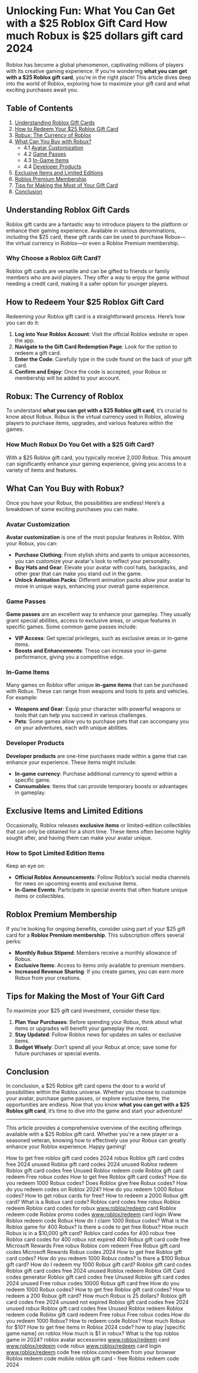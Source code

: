 # Unlocking Fun: What You Can Get with a $25 Roblox Gift Card How much Robux is $25 dollars gift card 2024

Roblox has become a global phenomenon, captivating millions of players with its creative gaming experience. If you’re wondering **what you can get with a $25 Roblox gift card**, you’re in the right place! This article dives deep into the world of Roblox, exploring how to maximize your gift card and what exciting purchases await you. 

## Table of Contents
1. [Understanding Roblox Gift Cards](#understanding-roblox-gift-cards)
2. [How to Redeem Your $25 Roblox Gift Card](#how-to-redeem-your-25-roblox-gift-card)
3. [Robux: The Currency of Roblox](#robux-the-currency-of-roblox)
4. [What Can You Buy with Robux?](#what-can-you-buy-with-robux)
   - 4.1 [Avatar Customization](#avatar-customization)
   - 4.2 [Game Passes](#game-passes)
   - 4.3 [In-Game Items](#in-game-items)
   - 4.4 [Developer Products](#developer-products)
5. [Exclusive Items and Limited Editions](#exclusive-items-and-limited-editions)
6. [Roblox Premium Membership](#roblox-premium-membership)
7. [Tips for Making the Most of Your Gift Card](#tips-for-making-the-most-of-your-gift-card)
8. [Conclusion](#conclusion)

## Understanding Roblox Gift Cards

Roblox gift cards are a fantastic way to introduce players to the platform or enhance their gaming experience. Available in various denominations, including the $25 card, these gift cards can be used to purchase Robux—the virtual currency in Roblox—or even a Roblox Premium membership.

### Why Choose a Roblox Gift Card?

Roblox gift cards are versatile and can be gifted to friends or family members who are avid players. They offer a way to enjoy the game without needing a credit card, making it a safer option for younger players.

## How to Redeem Your $25 Roblox Gift Card

Redeeming your Roblox gift card is a straightforward process. Here’s how you can do it:

1. **Log into Your Roblox Account**: Visit the official Roblox website or open the app.
2. **Navigate to the Gift Card Redemption Page**: Look for the option to redeem a gift card.
3. **Enter the Code**: Carefully type in the code found on the back of your gift card.
4. **Confirm and Enjoy**: Once the code is accepted, your Robux or membership will be added to your account.

## Robux: The Currency of Roblox

To understand **what you can get with a $25 Roblox gift card**, it’s crucial to know about Robux. Robux is the virtual currency used in Roblox, allowing players to purchase items, upgrades, and various features within the games.

### How Much Robux Do You Get with a $25 Gift Card?

With a $25 Roblox gift card, you typically receive 2,000 Robux. This amount can significantly enhance your gaming experience, giving you access to a variety of items and features.

## What Can You Buy with Robux?

Once you have your Robux, the possibilities are endless! Here’s a breakdown of some exciting purchases you can make.

### Avatar Customization

**Avatar customization** is one of the most popular features in Roblox. With your Robux, you can:

- **Purchase Clothing**: From stylish shirts and pants to unique accessories, you can customize your avatar's look to reflect your personality.
- **Buy Hats and Gear**: Elevate your avatar with cool hats, backpacks, and other gear that can make you stand out in the game.
- **Unlock Animation Packs**: Different animation packs allow your avatar to move in unique ways, enhancing your overall game experience.

### Game Passes

**Game passes** are an excellent way to enhance your gameplay. They usually grant special abilities, access to exclusive areas, or unique features in specific games. Some common game passes include:

- **VIP Access**: Get special privileges, such as exclusive areas or in-game items.
- **Boosts and Enhancements**: These can increase your in-game performance, giving you a competitive edge.

### In-Game Items

Many games on Roblox offer unique **in-game items** that can be purchased with Robux. These can range from weapons and tools to pets and vehicles. For example:

- **Weapons and Gear**: Equip your character with powerful weapons or tools that can help you succeed in various challenges.
- **Pets**: Some games allow you to purchase pets that can accompany you on your adventures, each with unique abilities.

### Developer Products

**Developer products** are one-time purchases made within a game that can enhance your experience. These items might include:

- **In-game currency**: Purchase additional currency to spend within a specific game.
- **Consumables**: Items that can provide temporary boosts or advantages in gameplay.

## Exclusive Items and Limited Editions

Occasionally, Roblox releases **exclusive items** or limited-edition collectibles that can only be obtained for a short time. These items often become highly sought after, and having them can make your avatar unique.

### How to Spot Limited Edition Items

Keep an eye on:

- **Official Roblox Announcements**: Follow Roblox’s social media channels for news on upcoming events and exclusive items.
- **In-Game Events**: Participate in special events that often feature unique items or collectibles.

## Roblox Premium Membership

If you're looking for ongoing benefits, consider using part of your $25 gift card for a **Roblox Premium membership**. This subscription offers several perks:

- **Monthly Robux Stipend**: Members receive a monthly allowance of Robux.
- **Exclusive Items**: Access to items only available to premium members.
- **Increased Revenue Sharing**: If you create games, you can earn more Robux from your creations.

## Tips for Making the Most of Your Gift Card

To maximize your $25 gift card investment, consider these tips:

1. **Plan Your Purchases**: Before spending your Robux, think about what items or upgrades will benefit your gameplay the most.
2. **Stay Updated**: Follow Roblox news for updates on sales or exclusive items.
3. **Budget Wisely**: Don’t spend all your Robux at once; save some for future purchases or special events.

## Conclusion

In conclusion, a $25 Roblox gift card opens the door to a world of possibilities within the Roblox universe. Whether you choose to customize your avatar, purchase game passes, or explore exclusive items, the opportunities are endless. Now that you know **what you can get with a $25 Roblox gift card**, it’s time to dive into the game and start your adventure!

--- 

This article provides a comprehensive overview of the exciting offerings available with a $25 Roblox gift card. Whether you're a new player or a seasoned veteran, knowing how to effectively use your Robux can greatly enhance your Roblox experience. Happy gaming!

How to get free roblox gift card codes 2024 robux Roblox gift card codes free 2024 unused Roblox gift card codes 2024 unused Roblox redeem Roblox gift card codes free Unused Roblox redeem code Roblox gift card redeem Free robux codes How to get free Roblox gift card codes? How do you redeem 1000 Robux codes? Does Roblox give free Robux codes? How do you redeem codes on Roblox 2024? How do you redeem 1,000 Robux codes? How to get robux cards for free? How to redeem a 2000 Robux gift card? What is a Robux card code? Roblox card codes free robux Roblox redeem Roblox card codes for robux www.roblox/redeem card Roblox redeem code Roblox promo codes www.roblox/redeem card login Www Roblox redeem code Robux How do I claim 1000 Robux codes? What is the Roblox game for 400 Robux? Is there a code to get free Robux? How much Robux is in a $10,000 gift card? Roblox card codes for 400 robux free Roblox card codes for 400 robux not expired 400 Robux gift card code free Microsoft Rewards Free robux Roblox com redeem Free Robux gift card codes Microsoft Rewards Robux codes 2024 How to get free Roblox gift card codes? How do you redeem 1000 Robux codes? Is there a $100 Robux gift card? How do I redeem my 1000 Robux gift card? Roblox gift card codes Roblox gift card codes free 2024 unused Roblox redeem Roblox Gift Card codes generator Roblox gift card codes free Unused Roblox gift card codes 2024 unused Free robux codes 10000 Robux gift card free How do you redeem 1000 Robux codes? How to get free Roblox gift card codes? How to redeem a 200 Robux gift card? How much Robux is 25 dollars? Roblox gift card codes free 2024 unused not expired Roblox gift card codes free 2024 unused robux Roblox gift card codes free Unused Roblox redeem Roblox redeem code Roblox gift card redeem Free robux Free robux codes How do you redeem 1000 Robux? How to redeem code Roblox? How much Robux for $10? How to get free items in Roblox 2024 code? how to play [specific game name] on roblox How much is $1 in robux? What is the top roblox game in 2024? roblox avatar accessories www.roblox/redeem card www.roblox/redeem code robux www.roblox/redeem card login www.roblox/redeem code free roblox.com/redeem from your browser Roblox redeem code mobile roblox gift card - free Roblox redeem code 2024
